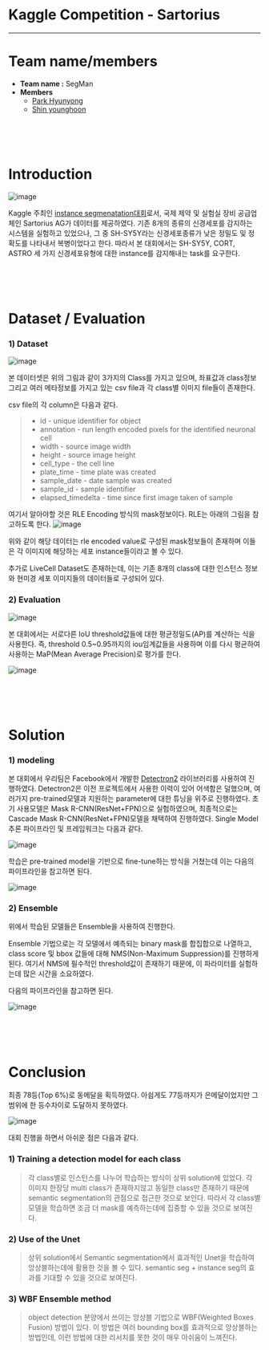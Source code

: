# Kaggle Competition - Sartorius
---


# Team name/members
- **Team name :** SegMan
- **Members**
  - [Park Hyunyong](https://github.com/hyunyongPark)
  - [Shin younghoon](https://github.com/Yphy)

<br/><br/><br/>
# Introduction
![image](https://github.com/hyunyongPark/Kaggle_sartorius/blob/master/img/sartorius_title.PNG?raw=true)

Kaggle 주최인 [instance segmenatation대회](https://www.kaggle.com/c/sartorius-cell-instance-segmentation/overview)로서, 국제 제약 및 실험실 장비 공급업체인 Sartorius AG가 데이터를 제공하였다. 
기존 8개의 종류의 신경세포를 감지하는 시스템을 실험하고 있었으나, 그 중 SH-SY5Y라는 신경세포종류가 낮은 정밀도 및 정확도를 나타내서 복병이었다고 한다. 
따라서 본 대회에서는 SH-SY5Y, CORT, ASTRO 세 가지 신경세포유형에 대한 instance를 감지해내는 task를 요구한다. 

<br/><br/><br/>
# Dataset / Evaluation

### 1) Dataset
![image](https://github.com/hyunyongPark/Kaggle_sartorius/blob/master/img/img_example.PNG?raw=true)

본 데이터셋은 위의 그림과 같이 3가지의 Class를 가지고 있으며, 좌표값과 class정보 그리고 여러 메타정보를 가지고 있는 csv file과 각 class별 이미지 file들이 존재한다. 

csv file의 각 column은 다음과 같다.
> * id - unique identifier for object
> * annotation - run length encoded pixels for the identified neuronal cell
> * width - source image width
> * height - source image height
> * cell_type - the cell line
> * plate_time - time plate was created
> * sample_date - date sample was created
> * sample_id - sample identifier
> * elapsed_timedelta - time since first image taken of sample

여기서 알아야할 것은 RLE Encoding 방식의 mask정보이다.
RLE는 아래의 그림을 참고하도록 한다. 
![image](https://github.com/hyunyongPark/Kaggle_sartorius/blob/master/img/rle_encode.png?raw=true)

위와 같이 해당 데이터는 rle encoded value로 구성된 mask정보들이 존재하며 이들은 각 이미지에 해당하는 세포 instance들이라고 볼 수 있다. 

추가로 LiveCell Dataset도 존재하는데, 이는 기존 8개의 class에 대한 인스턴스 정보와 현미경 세포 이미지들의 데이터들로 구성되어 있다. 

### 2) Evaluation
![image](https://github.com/hyunyongPark/Kaggle_sartorius/blob/master/img/evaluation_1.PNG?raw=true)

본 대회에서는 서로다른 IoU threshold값들에 대한 평균정밀도(AP)를 계산하는 식을 사용한다. 
즉, threshold 0.5~0.95까지의 iou임계값들을 사용하며 이를 다시 평균하여 사용하는 MaP(Mean Average Precision)로 평가를 한다.

![image](https://github.com/hyunyongPark/Kaggle_sartorius/blob/master/img/evaluation_2.PNG?raw=true)

<br/><br/><br/>
# Solution
### 1) modeling
본 대회에서 우리팀은 Facebook에서 개발한 [Detectron2](https://github.com/facebookresearch/detectron2) 라이브러리를 사용하여 진행하였다.
Detectron2은 이전 프로젝트에서 사용한 이력이 있어 어색함은 덜했으며, 여러가지 pre-trained모델과 지원하는 parameter에 대한 튜닝을 위주로 진행하였다. 
초기 사용모델은 Mask R-CNN(ResNet+FPN)으로 실험하였으며, 최종적으로는 Cascade Mask R-CNN(ResNet+FPN)모델을 채택하여 진행하였다. 
Single Model 추론 파이프라인 및 프레임워크는 다음과 같다. 

![image](https://github.com/hyunyongPark/Kaggle_sartorius/blob/master/img/casacde_infer_frmwork.PNG?raw=true)

학습은 pre-trained model을 기반으로 fine-tune하는 방식을 거쳤는데 이는 다음의 파이프라인을 참고하면 된다. 

![image](https://github.com/hyunyongPark/Kaggle_sartorius/blob/master/img/training_pipeline_.PNG?raw=true)

### 2) Ensemble
위에서 학습된 모델들은 Ensemble을 사용하여 진행한다.

Ensemble 기법으로는 각 모델에서 예측되는 binary mask를 합집합으로 나열하고, class score 및 bbox 값들에 대해 NMS(Non-Maximum Suppression)를 진행하게 된다. 
여기서 NMS에 필수적인 threshold값이 존재하기 때문에, 이 파라미터를 실험하는데 많은 시간을 소요하였다. 

다음의 파이프라인을 참고하면 된다.

![image](https://github.com/hyunyongPark/Kaggle_sartorius/blob/master/img/ensemble_pipeline.PNG?raw=true)



<br/><br/><br/>
# Conclusion
최종 78등(Top 6%)로 동메달을 획득하였다. 아쉽게도 77등까지가 은메달이었지만 그 범위에 한 등수차이로 도달하지 못하였다.

![image](https://github.com/hyunyongPark/Kaggle_sartorius/blob/master/img/final_rank.PNG?raw=true)

대회 진행을 하면서 아쉬운 점은 다음과 같다.
### 1) Training a detection model for each class
> 각 class별로 인스턴스를 나누어 학습하는 방식이 상위 solution에 있었다. 각 이미지 한장당 multi class가 존재하지않고 동일한 class만 존재하기 때문에 semantic segmentation의 관점으로 접근한 것으로 보인다. 따라서 각 class별 모델을 학습하면 조금 더 mask를 예측하는데에 집중할 수 있을 것으로 보여진다. 

### 2) Use of the Unet
> 상위 solution에서 Semantic segmentation에서 효과적인 Unet을 학습하여 앙상블하는데에 활용한 것을 볼 수 있다. semantic seg + instance seg의 효과를 기대할 수 있을 것으로 보여진다.

### 3) WBF Ensemble method
> object detection 분양에서 쓰이는 앙상블 기법으로 WBF(Weighted Boxes Fusion) 방법이 있다. 이 방법은 여러 bounding box를 효과적으로 앙상블하는 방법인데, 이런 방법에 대한 리서치를 못한 것이 매우 아쉬움이 느껴진다. 
